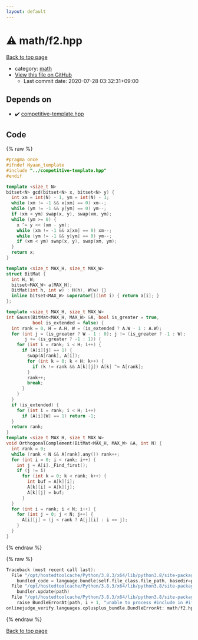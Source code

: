```yaml
---
layout: default
---
```


<!-- mathjax config similar to math.stackexchange -->
<script type="text/javascript" async
  src="https://cdnjs.cloudflare.com/ajax/libs/mathjax/2.7.5/MathJax.js?config=TeX-MML-AM_CHTML">
</script>
<script type="text/x-mathjax-config">
  MathJax.Hub.Config({
    TeX: { equationNumbers: { autoNumber: "AMS" }},
    tex2jax: {
      inlineMath: [ ['$','$'] ],
      processEscapes: true
    },
    "HTML-CSS": { matchFontHeight: false },
    displayAlign: "left",
    displayIndent: "2em"
  });
</script>

<script type="text/javascript" src="https://cdnjs.cloudflare.com/ajax/libs/jquery/3.4.1/jquery.min.js"></script>
<script src="https://cdn.jsdelivr.net/npm/jquery-balloon-js@1.1.2/jquery.balloon.min.js" integrity="sha256-ZEYs9VrgAeNuPvs15E39OsyOJaIkXEEt10fzxJ20+2I=" crossorigin="anonymous"></script>
<script type="text/javascript" src="../../assets/js/copy-button.js"></script>
<link rel="stylesheet" href="../../assets/css/copy-button.css" />


# :warning: math/f2.hpp

<a href="../../index.html">Back to top page</a>

* category: <a href="../../index.html#7e676e9e663beb40fd133f5ee24487c2">math</a>
* <a href="{{ site.github.repository_url }}/blob/master/math/f2.hpp">View this file on GitHub</a>
    - Last commit date: 2020-07-28 03:32:31+09:00




## Depends on

* :heavy_check_mark: <a href="../competitive-template.hpp.html">competitive-template.hpp</a>


## Code

<a id="unbundled"></a>
{% raw %}
```cpp
#pragma once
#ifndef Nyaan_template
#include "../competitive-template.hpp"
#endif

template <size_t N>
bitset<N> gcd(bitset<N> x, bitset<N> y) {
  int xm = int(N) - 1, ym = int(N) - 1;
  while (xm != -1 && x[xm] == 0) xm--;
  while (ym != -1 && y[ym] == 0) ym--;
  if (xm < ym) swap(x, y), swap(xm, ym);
  while (ym >= 0) {
    x ^= y << (xm - ym);
    while (xm != -1 && x[xm] == 0) xm--;
    while (ym != -1 && y[ym] == 0) ym--;
    if (xm < ym) swap(x, y), swap(xm, ym);
  }
  return x;
}

template <size_t MAX_H, size_t MAX_W>
struct BitMat {
  int H, W;
  bitset<MAX_W> a[MAX_H];
  BitMat(int h, int w) : H(h), W(w) {}
  inline bitset<MAX_W> &operator[](int i) { return a[i]; }
};

template <size_t MAX_H, size_t MAX_W>
int Gauss(BitMat<MAX_H, MAX_W> &A, bool is_greater = true,
          bool is_extended = false) {
  int rank = 0, H = A.H, W = (is_extended ? A.W - 1 : A.W);
  for (int j = (is_greater ? W - 1 : 0); j != (is_greater ? -1 : W);
       j += (is_greater ? -1 : 1)) {
    for (int i = rank; i < H; i++) {
      if (A[i][j] == 1) {
        swap(A[rank], A[i]);
        for (int k = 0; k < H; k++) {
          if (k != rank && A[k][j]) A[k] ^= A[rank];
        }
        rank++;
        break;
      }
    }
  }
  if (is_extended) {
    for (int i = rank; i < H; i++)
      if (A[i][W] == 1) return -1;
  }
  return rank;
}
template <size_t MAX_H, size_t MAX_W>
void OrthogonalComplement(BitMat<MAX_H, MAX_W> &A, int N) {
  int rank = 0;
  while (rank < N && A[rank].any()) rank++;
  for (int i = 0; i < rank; i++) {
    int j = A[i]._Find_first();
    if (j != i)
      for (int k = 0; k < rank; k++) {
        int buf = A[k][i];
        A[k][i] = A[k][j];
        A[k][j] = buf;
      }
  }
  for (int i = rank; i < N; i++) {
    for (int j = 0; j < N; j++) {
      A[i][j] = (j < rank ? A[j][i] : i == j);
    }
  }
}
```
{% endraw %}

<a id="bundled"></a>
{% raw %}
```cpp
Traceback (most recent call last):
  File "/opt/hostedtoolcache/Python/3.8.3/x64/lib/python3.8/site-packages/onlinejudge_verify/docs.py", line 349, in write_contents
    bundled_code = language.bundle(self.file_class.file_path, basedir=pathlib.Path.cwd())
  File "/opt/hostedtoolcache/Python/3.8.3/x64/lib/python3.8/site-packages/onlinejudge_verify/languages/cplusplus.py", line 185, in bundle
    bundler.update(path)
  File "/opt/hostedtoolcache/Python/3.8.3/x64/lib/python3.8/site-packages/onlinejudge_verify/languages/cplusplus_bundle.py", line 306, in update
    raise BundleErrorAt(path, i + 1, "unable to process #include in #if / #ifdef / #ifndef other than include guards")
onlinejudge_verify.languages.cplusplus_bundle.BundleErrorAt: math/f2.hpp: line 3: unable to process #include in #if / #ifdef / #ifndef other than include guards

```
{% endraw %}

<a href="../../index.html">Back to top page</a>

